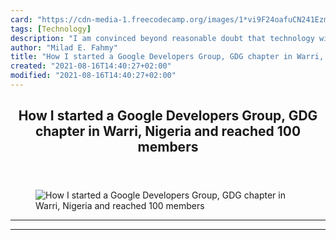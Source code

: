 ```yaml
---
card: "https://cdn-media-1.freecodecamp.org/images/1*vi9F24oafuCN241EzmUTtQ.jpeg"
tags: [Technology]
description: "I am convinced beyond reasonable doubt that technology will p"
author: "Milad E. Fahmy"
title: "How I started a Google Developers Group, GDG chapter in Warri, Nigeria and reached 100 members"
created: "2021-08-16T14:40:27+02:00"
modified: "2021-08-16T14:40:27+02:00"
---
```

<div class="site-wrapper">
<main id="site-main" class="site-main outer">
<div class="inner">
<article class="post-full post tag-technology tag-startup tag-life-lessons tag-education tag-self-improvement ">
<header class="post-full-header">
<h1 class="post-full-title">How I started a Google Developers Group, GDG chapter in Warri, Nigeria and reached 100 members</h1>
</header>
<figure class="post-full-image">
<picture>
<source media="(max-width: 700px)" sizes="1px" srcset="data:image/gif;base64,R0lGODlhAQABAIAAAAAAAP///yH5BAEAAAAALAAAAAABAAEAAAIBRAA7 1w">
<source media="(min-width: 701px)" sizes="(max-width: 800px) 400px,
(max-width: 1170px) 700px,
1400px" srcset="https://cdn-media-1.freecodecamp.org/images/1*vi9F24oafuCN241EzmUTtQ.jpeg 300w,
https://cdn-media-1.freecodecamp.org/images/1*vi9F24oafuCN241EzmUTtQ.jpeg 600w,
https://cdn-media-1.freecodecamp.org/images/1*vi9F24oafuCN241EzmUTtQ.jpeg 1000w,
https://cdn-media-1.freecodecamp.org/images/1*vi9F24oafuCN241EzmUTtQ.jpeg 2000w">
<img onerror="this.style.display='none'" src="https://cdn-media-1.freecodecamp.org/images/1*vi9F24oafuCN241EzmUTtQ.jpeg" alt="How I started a Google Developers Group, GDG chapter in Warri, Nigeria and reached 100 members">
</picture>
</figure>
<section class="post-full-content">
<div class="post-content">
</div>
<hr>
<hr>
</section>
</article>
</div>
</main>
</div>
<!-- Google Tag Manager (noscript) -->
<!-- End Google Tag Manager (noscript) -->
